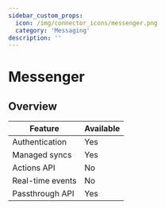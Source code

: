 ```yaml
---
sidebar_custom_props:
  icon: /img/connector_icons/messenger.png
  category: 'Messaging'
description: ''
---
```


# Messenger

## Overview

| Feature                            | Available |
| ---------------------------------- | --------- |
| Authentication                     | Yes       |
| Managed syncs                      | Yes       |
| Actions API                        | No        |
| Real-time events                   | No        |
| Passthrough API                    | Yes       |
